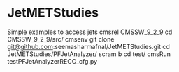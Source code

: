 # JetMETStudies

Simple examples to access jets
cmsrel CMSSW_9_2_9
cd CMSSW_9_2_9/src/
cmsenv
git clone git@github.com:seemasharmafnal/JetMETStudies.git
cd JetMETStudies/PFJetAnalyzer/
scram b
cd test/
cmsRun testPFJetAnalyzerRECO_cfg.py
